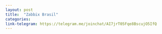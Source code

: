 ```yaml
---
layout: post
title:  "Zabbix Brasil"
categories: 
link-telegram: https://telegram.me/joinchat/AI7jrT05Fqe8BscujO5IfQ
---
```



